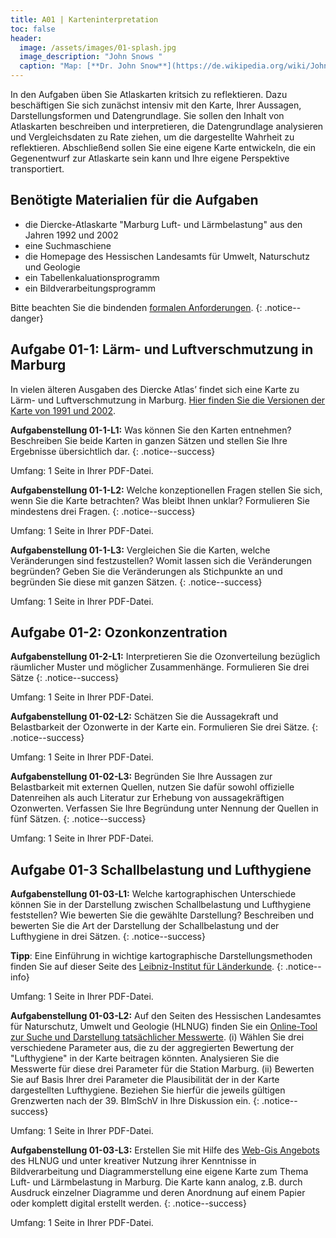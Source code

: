 ```yaml
---
title: A01 | Karteninterpretation
toc: false
header:
  image: /assets/images/01-splash.jpg
  image_description: "John Snows "
  caption: "Map: [**Dr. John Snow**](https://de.wikipedia.org/wiki/John_Snow_(Mediziner)) [Wellcome Library via wikimedia](https://w.wiki/QtV)"
---
```



In den Aufgaben üben Sie Atlaskarten kritsich zu reflektieren. Dazu beschäftigen Sie sich zunächst intensiv mit den Karte, Ihrer Aussagen, Darstellungsformen und Datengrundlage. Sie sollen den Inhalt von Atlaskarten beschreiben und interpretieren, die Datengrundlage analysieren und Vergleichsdaten zu Rate ziehen, um die dargestellte Wahrheit zu reflektieren. Abschließend sollen Sie eine eigene Karte entwickeln, die ein Gegenentwurf zur Atlaskarte sein kann und Ihre eigene Perspektive transportiert.


## Benötigte Materialien für die Aufgaben
* die Diercke-Atlaskarte "Marburg Luft- und Lärmbelastung" aus den Jahren 1992 und 2002
* eine Suchmaschiene
* die Homepage des Hessischen Landesamts für Umwelt, Naturschutz und Geologie
* ein Tabellenkaluationsprogramm
* ein Bildverarbeitungsprogramm


Bitte beachten Sie die bindenden [formalen Anforderungen](https://geomoer.github.io/moer-meko//unit00/unit00-03_assignments.html#formale-anforderungen).
{: .notice--danger}

## Aufgabe 01-1: Lärm- und Luftverschmutzung in Marburg

In vielen älteren Ausgaben des Diercke Atlas’ findet sich eine Karte zu Lärm- und Luftverschmutzung in Marburg. [Hier finden Sie die Versionen der Karte von 1991 und 2002](https://ilias.uni-marburg.de/goto.php?target=fold_1924576&client_id=UNIMR).



**Aufgabenstellung 01-1-L1:** Was können Sie den Karten entnehmen? Beschreiben Sie beide Karten in ganzen Sätzen und stellen Sie Ihre Ergebnisse übersichtlich dar.
{: .notice--success}

Umfang: 1 Seite in Ihrer PDF-Datei.



**Aufgabenstellung 01-1-L2:** Welche konzeptionellen Fragen stellen Sie sich, wenn Sie die Karte betrachten? Was bleibt Ihnen unklar? Formulieren Sie mindestens drei Fragen.
{: .notice--success}

Umfang: 1 Seite in Ihrer PDF-Datei.

**Aufgabenstellung 01-1-L3:** Vergleichen Sie die Karten, welche Veränderungen sind festzustellen? Womit lassen sich die Veränderungen begründen? Geben Sie die Veränderungen als Stichpunkte an und begründen Sie diese mit ganzen Sätzen.
{: .notice--success}

Umfang: 1 Seite in Ihrer PDF-Datei.

## Aufgabe 01-2: Ozonkonzentration



**Aufgabenstellung 01-2-L1:** Interpretieren Sie die Ozonverteilung bezüglich räumlicher Muster und möglicher Zusammenhänge. Formulieren Sie drei Sätze
{: .notice--success}

Umfang: 1 Seite in Ihrer PDF-Datei.


**Aufgabenstellung 01-02-L2:** Schätzen Sie die Aussagekraft und Belastbarkeit der Ozonwerte in der Karte ein. Formulieren Sie drei Sätze.
{: .notice--success}

Umfang: 1 Seite in Ihrer PDF-Datei.

**Aufgabenstellung 01-02-L3:** Begründen Sie Ihre Aussagen zur Belastbarkeit mit externen Quellen, nutzen Sie dafür sowohl offizielle Datenreihen als auch Literatur zur Erhebung von aussagekräftigen Ozonwerten. Verfassen Sie Ihre Begründung unter Nennung der Quellen in fünf Sätzen.
{: .notice--success}

Umfang: 1 Seite in Ihrer PDF-Datei.


## Aufgabe 01-3 Schallbelastung und Lufthygiene


**Aufgabenstellung 01-03-L1:** Welche kartographischen Unterschiede können Sie in der Darstellung zwischen Schallbelastung und Lufthygiene feststellen? Wie bewerten Sie die gewählte Darstellung? Beschreiben und bewerten Sie die Art der Darstellung der Schallbelastung und der Lufthygiene in drei Sätzen.
{: .notice--success}

**Tipp**: Eine Einführung in wichtige kartographische Darstellungsmethoden finden Sie auf dieser Seite des [Leibniz-Institut für Länderkunde](https://www.nationalatlas.de/?page_id=179).
{: .notice--info}

Umfang: 1 Seite in Ihrer PDF-Datei.

**Aufgabenstellung 01-03-L2:** Auf den Seiten des Hessischen Landesamtes für Naturschutz, Umwelt und Geologie (HLNUG) finden Sie ein [Online-Tool zur Suche und Darstellung tatsächlicher Messwerte](https://www.hlnug.de/messwerte/luft/recherche-1). (i) Wählen Sie drei verschiedene Parameter aus, die zu der aggregierten Bewertung der "Lufthygiene" in der Karte beitragen könnten. Analysieren Sie die Messwerte für diese drei Parameter für die Station Marburg. (ii) Bewerten Sie auf Basis Ihrer drei Parameter die Plausibilität der in der Karte dargestellten Lufthygiene. Beziehen Sie hierfür die jeweils gültigen Grenzwerten nach der 39. BImSchV in Ihre Diskussion ein.
{: .notice--success}

Umfang: 1 Seite in Ihrer PDF-Datei.

**Aufgabenstellung 01-03-L3:** Erstellen Sie mit Hilfe des [Web-Gis Angebots](https://www.hlnug.de/themen/geografische-informationssysteme/gis-anwendungen/gis-auskunftssysteme) des HLNUG und unter kreativer Nutzung ihrer Kenntnisse in Bildverarbeitung und Diagrammerstellung eine eigene Karte zum Thema Luft- und Lärmbelastung in Marburg. Die Karte kann analog, z.B. durch Ausdruck einzelner Diagramme und deren Anordnung auf einem Papier oder komplett digital erstellt werden.
{: .notice--success}

Umfang: 1 Seite in Ihrer PDF-Datei.
